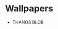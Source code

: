 # Wallpapers

- <link ref=https://github.com/SoulDJ673/churchofgrimace.io/raw/master/wallpapers/THANOSBLOB_sdWall.png>THANOS BLOB</link>

